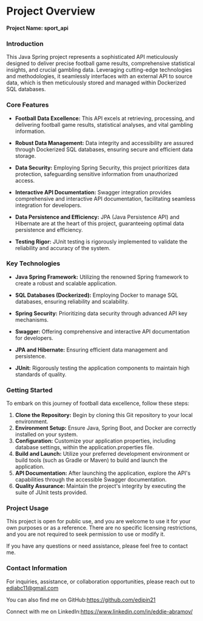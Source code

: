 #  **Project Overview**

**Project Name: sport_api**

### Introduction
This Java Spring project represents a sophisticated API meticulously designed to deliver 
precise football game results, comprehensive statistical insights, and crucial gambling data.
Leveraging cutting-edge technologies and methodologies, it seamlessly interfaces with an 
external API to source data, which is then meticulously stored and managed within Dockerized 
SQL databases.

### Core Features
* **Football Data Excellence:** This API excels at retrieving, processing, and delivering football 
game results, statistical analyses, and vital gambling information.

* **Robust Data Management:** Data integrity and accessibility are assured through Dockerized
SQL databases, ensuring secure and efficient data storage.

* **Data Security:** Employing Spring Security, this project prioritizes data protection,
safeguarding sensitive information from unauthorized access.

* **Interactive API Documentation:** Swagger integration provides comprehensive and interactive 
API documentation, facilitating seamless integration for developers.

* **Data Persistence and Efficiency:** JPA (Java Persistence API) and Hibernate are at the heart of 
this project, guaranteeing optimal data persistence and efficiency.

* **Testing Rigor:** JUnit testing is rigorously implemented to validate the reliability and accuracy 
of the system.


### Key Technologies

* **Java Spring Framework:** Utilizing the renowned Spring framework to create a robust and 
scalable application.

* **SQL Databases (Dockerized):** Employing Docker to manage SQL databases, ensuring 
reliability and scalability.

* **Spring Security:** Prioritizing data security through advanced API key mechanisms.

* **Swagger:** Offering comprehensive and interactive API documentation for developers.

* **JPA and Hibernate:** Ensuring efficient data management and persistence.

* **JUnit:** Rigorously testing the application components to maintain high standards of quality.

### Getting Started

To embark on this journey of football data excellence, follow these steps:

1. **Clone the Repository:** Begin by cloning this Git repository to your local environment.
2. **Environment Setup:** Ensure Java, Spring Boot, and Docker are correctly installed on your
system.
3. **Configuration:** Customize your application properties, including database settings, within the
application.properties file.
4. **Build and Launch:** Utilize your preferred development environment or build tools (such as
Gradle or Maven) to build and launch the application.
5. **API Documentation:** After launching the application, explore the API's capabilities through
the accessible Swagger documentation.
6. **Quality Assurance:** Maintain the project's integrity by executing the suite of JUnit tests
provided.

### Project Usage

This project is open for public use, and you are welcome to use it for your own purposes or as a reference. There are no specific licensing restrictions, and you are not required to seek permission to use or modify it.

If you have any questions or need assistance, please feel free to contact me.


### Contact Information
For inquiries, assistance, or collaboration opportunities, please reach out to ediabc11@gmail.com

You can also find me on GitHub:https://github.com/edipin21

Connect with me on LinkedIn:https://www.linkedin.com/in/eddie-abramov/




